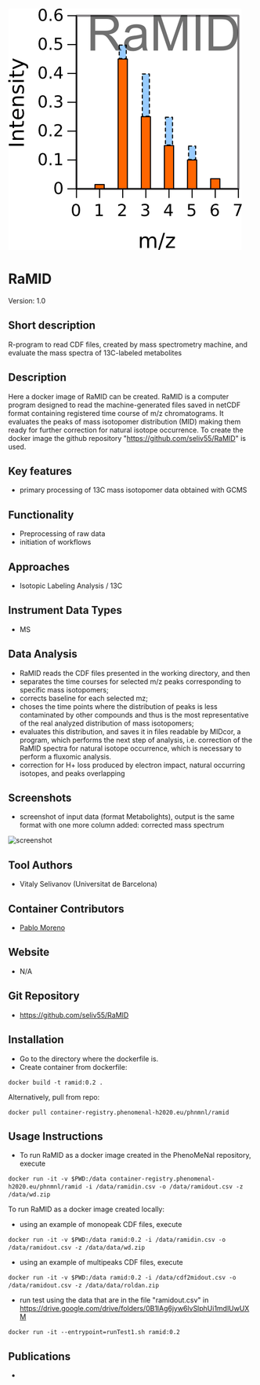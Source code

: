 ![Logo](figs/logo.png)

# RaMID
Version: 1.0

## Short description
R-program to read CDF files, created by mass spectrometry machine, and evaluate the mass spectra of 13C-labeled metabolites 

## Description

Here a docker image of RaMID can be created. RaMID is a computer program designed to read the machine-generated files saved in netCDF format containing registered time course of m/z chromatograms. It evaluates the peaks of mass isotopomer distribution (MID) making them ready for further correction for natural isotope occurrence. To create the docker image the github repository "https://github.com/seliv55/RaMID" is used.

## Key features

- primary processing of 13C mass isotopomer data obtained with GCMS

## Functionality

- Preprocessing of raw data
- initiation of workflows

## Approaches

- Isotopic Labeling Analysis / 13C
    
## Instrument Data Types

- MS

## Data Analysis

- RaMID reads the CDF files presented in the working directory, and then
- separates the time courses for selected m/z peaks corresponding to specific mass isotopomers;
- corrects baseline for each selected mz;
- choses the time points where the distribution of peaks is less contaminated by other compounds and thus is the most representative of the real analyzed distribution of mass isotopomers;
- evaluates this distribution, and saves it in files readable by MIDcor, a program, which performs the next step of analysis, i.e. correction of the RaMID spectra for natural isotope occurrence, which is necessary to perform a fluxomic analysis.
- correction for H+ loss produced by electron impact, natural occurring isotopes, and peaks overlapping

## Screenshots

- screenshot of input data (format Metabolights), output is the same format with one more column added: corrected mass spectrum

![screenshot]()

## Tool Authors

- Vitaly Selivanov (Universitat de Barcelona)

## Container Contributors

- [Pablo Moreno](EBI)

## Website

- N/A

## Git Repository

- https://github.com/seliv55/RaMID

## Installation

- Go to the directory where the dockerfile is.
- Create container from dockerfile:

```
docker build -t ramid:0.2 .
```

Alternatively, pull from repo:

```
docker pull container-registry.phenomenal-h2020.eu/phnmnl/ramid
```

## Usage Instructions

- To run RaMID as a docker image created in the PhenoMeNal repository, execute
 
```
docker run -it -v $PWD:/data container-registry.phenomenal-h2020.eu/phnmnl/ramid -i /data/ramidin.csv -o /data/ramidout.csv -z /data/wd.zip
```
To run RaMID as a docker image created locally:

- using an example of monopeak CDF files, execute

```
docker run -it -v $PWD:/data ramid:0.2 -i /data/ramidin.csv -o /data/ramidout.csv -z /data/data/wd.zip
```
- using an example of multipeaks CDF files, execute
 
```
docker run -it -v $PWD:/data ramid:0.2 -i /data/cdf2midout.csv -o /data/ramidout.csv -z /data/data/roldan.zip
```
- run test using the data that are in the file "ramidout.csv" in https://drive.google.com/drive/folders/0B1lAg6jyw6lvSlphUi1mdlUwUXM
 
```
docker run -it --entrypoint=runTest1.sh ramid:0.2 
```
 
## Publications

- 
